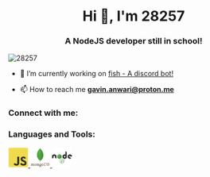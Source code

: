 <h1 align="center">Hi 👋, I'm 28257</h1>
<h3 align="center">A NodeJS developer still in school!</h3>

<p align="left"> <img src="https://komarev.com/ghpvc/?username=28257&label=Profile%20views&color=0e75b6&style=flat" alt="28257" /> </p>

- 🔭 I’m currently working on [fish - A discord bot!](https://github.com/28257/fish)

- 📫 How to reach me **gavin.anwari@proton.me**

<h3 align="left">Connect with me:</h3>
<p align="left">
</p>

<h3 align="left">Languages and Tools:</h3>
<p align="left"> <a href="https://developer.mozilla.org/en-US/docs/Web/JavaScript" target="_blank" rel="noreferrer"> <img src="https://raw.githubusercontent.com/devicons/devicon/master/icons/javascript/javascript-original.svg" alt="javascript" width="40" height="40"/> </a> <a href="https://www.mongodb.com/" target="_blank" rel="noreferrer"> <img src="https://raw.githubusercontent.com/devicons/devicon/master/icons/mongodb/mongodb-original-wordmark.svg" alt="mongodb" width="40" height="40"/> </a> <a href="https://nodejs.org" target="_blank" rel="noreferrer"> <img src="https://raw.githubusercontent.com/devicons/devicon/master/icons/nodejs/nodejs-original-wordmark.svg" alt="nodejs" width="40" height="40"/> </a> </p>
